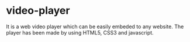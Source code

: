 # video-player
It is a web video player which can be easily embeded to any website. The player has been made by using HTML5, CSS3 and javascript.
